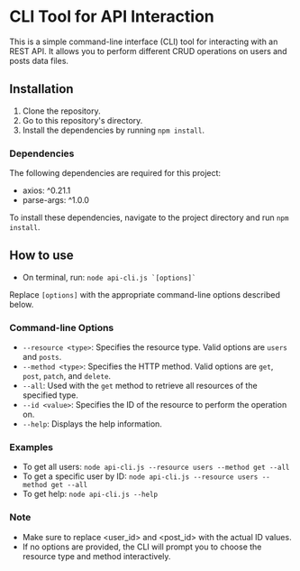 # CLI Tool for API Interaction

This is a simple command-line interface (CLI) tool for interacting with an REST API. It allows you to perform different CRUD operations on users and posts data files.

## Installation

1. Clone the repository.
2. Go to this repository's directory.
3. Install the dependencies by running `npm install`.

### Dependencies

The following dependencies are required for this project:

- axios: ^0.21.1
- parse-args: ^1.0.0

To install these dependencies, navigate to the project directory and run `npm install`.

## How to use
- On terminal, run: ``` node api-cli.js `[options]` ```

Replace `[options]` with the appropriate command-line options described below.

### Command-line Options

- `--resource <type>`: Specifies the resource type. Valid options are `users` and `posts`.
- `--method <type>`: Specifies the HTTP method. Valid options are `get`, `post`, `patch`, and `delete`.
- `--all`: Used with the `get` method to retrieve all resources of the specified type.
- `--id <value>`: Specifies the ID of the resource to perform the operation on.
- `--help`: Displays the help information.

### Examples

- To get all users: ``` node api-cli.js --resource users --method get --all ```
- To get a specific user by ID: ``` node api-cli.js --resource users --method get --all ```
- To get help: ``` node api-cli.js --help ```

### Note

- Make sure to replace <user_id> and <post_id> with the actual ID values.
- If no options are provided, the CLI will prompt you to choose the resource type and method interactively.




